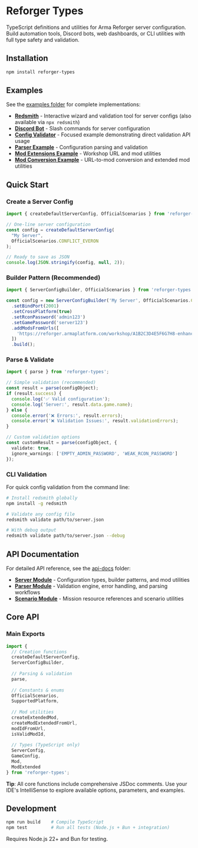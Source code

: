 # Reforger Types

TypeScript definitions and utilities for Arma Reforger server configuration. Build automation tools, Discord bots, web dashboards, or CLI utilities with full type safety and validation.

## Installation

```bash
npm install reforger-types
```

## Examples

See the [examples folder](./examples) for complete implementations:
- **[Redsmith](./examples/redsmith/)** - Interactive wizard and validation tool for server configs (also available via `npx redsmith`)
- **[Discord Bot](./examples/discord-bot/)** - Slash commands for server configuration  
- **[Config Validator](./examples/config-validator/)** - Focused example demonstrating direct validation API usage
- **[Parser Example](./examples/parser-example.js)** - Configuration parsing and validation
- **[Mod Extensions Example](./examples/mod-extensions-example.js)** - Workshop URL and mod utilities
- **[Mod Conversion Example](./examples/mod-conversion-example.js)** - URL-to-mod conversion and extended mod utilities

## Quick Start

### Create a Server Config

```typescript
import { createDefaultServerConfig, OfficialScenarios } from 'reforger-types';

// One-line server configuration
const config = createDefaultServerConfig(
  "My Server",
  OfficialScenarios.CONFLICT_EVERON
);

// Ready to save as JSON
console.log(JSON.stringify(config, null, 2));
```

### Builder Pattern (Recommended)

```typescript
import { ServerConfigBuilder, OfficialScenarios } from 'reforger-types';

const config = new ServerConfigBuilder('My Server', OfficialScenarios.CONFLICT_EVERON)
  .setBindPort(2001)
  .setCrossPlatform(true)
  .setRconPassword('admin123')
  .setGamePassword('server123')
  .addModsFromUrls([
    'https://reforger.armaplatform.com/workshop/A1B2C3D4E5F6G7H8-enhanced-realism'
  ])
  .build();
```

### Parse & Validate

```typescript
import { parse } from 'reforger-types';

// Simple validation (recommended)
const result = parse(configObject);
if (result.success) {
  console.log('✅ Valid configuration');
  console.log('Server:', result.data.game.name);
} else {
  console.error('❌ Errors:', result.errors);
  console.error('❌ Validation Issues:', result.validationErrors);
}

// Custom validation options
const customResult = parse(configObject, {
  validate: true,
  ignore_warnings: ['EMPTY_ADMIN_PASSWORD', 'WEAK_RCON_PASSWORD']
});
```

### CLI Validation

For quick config validation from the command line:

```bash
# Install redsmith globally
npm install -g redsmith

# Validate any config file
redsmith validate path/to/server.json

# With debug output
redsmith validate path/to/server.json --debug
```

## API Documentation

For detailed API reference, see the [api-docs](./api-docs/) folder:
- **[Server Module](./api-docs/server/)** - Configuration types, builder patterns, and mod utilities
- **[Parser Module](./api-docs/parser/)** - Validation engine, error handling, and parsing workflows  
- **[Scenario Module](./api-docs/scenario/)** - Mission resource references and scenario utilities

## Core API

### Main Exports

```typescript
import { 
  // Creation functions
  createDefaultServerConfig,
  ServerConfigBuilder,
  
  // Parsing & validation
  parse,
  
  // Constants & enums
  OfficialScenarios,
  SupportedPlatform,
  
  // Mod utilities
  createExtendedMod,
  createModExtendedFromUrl,
  modIdFromUrl,
  isValidModId,
  
  // Types (TypeScript only)
  ServerConfig,
  GameConfig,
  Mod,
  ModExtended
} from 'reforger-types';
```

**Tip**: All core functions include comprehensive JSDoc comments. Use your IDE's IntelliSense to explore available options, parameters, and examples.

## Development

```bash
npm run build    # Compile TypeScript
npm test         # Run all tests (Node.js + Bun + integration)
```

Requires Node.js 22+ and Bun for testing.